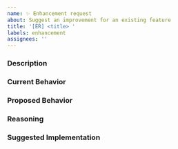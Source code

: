 ```yaml
---
name: ✨ Enhancement request
about: Suggest an improvement for an existing feature
title: '[ER] <title> '
labels: enhancement
assignees: ''
---
```


### Description
<!-- Provide a clear and concise description of the enhancement you would like to request. -->

### Current Behavior
<!-- Explain how the feature currently works. -->

### Proposed Behavior
<!-- Describe the desired behavior or improvement you'd like to see. -->

### Reasoning
<!-- Explain the reasons behind the enhancement request. -->

### Suggested Implementation
<!-- [If you have specific ideas on how to implement the enhancement, provide details here. -->
